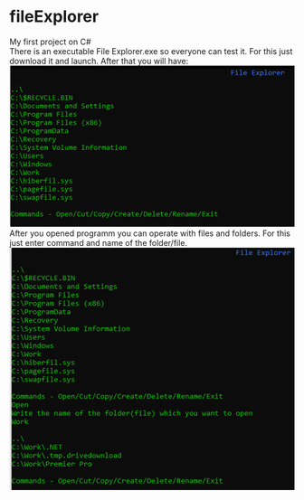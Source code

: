 # fileExplorer
My first project on C#</br>
There is an executable File Explorer.exe so everyone can test it. For this just download it and launch. After that you will have:</br>
![alt text](https://github.com/Abhai2016/fileExplorer/blob/master/Screenshots/Main.PNG)</br>
After you opened programm you can operate with files and folders. For this just enter command and name of the folder/file.</br>
![alt text](https://github.com/Abhai2016/fileExplorer/blob/master/Screenshots/Commands.PNG)
